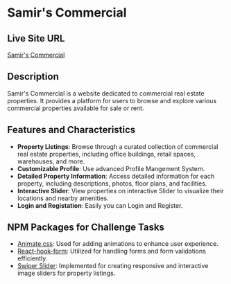 # Samir's Commercial

## Live Site URL

[Samir's Commercial](https://samir-s-commercial.web.app)

## Description

Samir's Commercial is a website dedicated to commercial real estate properties. It provides a platform for users to browse and explore various commercial properties available for sale or rent.

## Features and Characteristics

- **Property Listings**: Browse through a curated collection of commercial real estate properties, including office buildings, retail spaces, warehouses, and more.
- **Customizable Profile**: Use advanced Profile Mangement System.
- **Detailed Property Information**: Access detailed information for each property, including descriptions, photos, floor plans, and facilities.
- **Interactive Slider**: View properties on interactive Slider to visualize their locations and nearby amenities.
- **Login and Registation**: Easily you can Login and Register.

## NPM Packages for Challenge Tasks

- [Animate.css](https://www.npmjs.com/package/animate.css): Used for adding animations to enhance user experience.
- [React-hook-form](https://www.npmjs.com/package/react-hook-form): Utilized for handling forms and form validations efficiently.
- [Swiper Slider](https://www.npmjs.com/package/swiper): Implemented for creating responsive and interactive image sliders for property listings.
